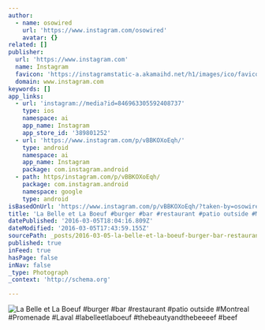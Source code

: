 ```yaml
---
author:
  - name: osowired
    url: 'https://www.instagram.com/osowired'
    avatar: {}
related: []
publisher:
  url: 'https://www.instagram.com'
  name: Instagram
  favicon: 'https://instagramstatic-a.akamaihd.net/h1/images/ico/favicon.ico/7cdab0872b15.ico'
  domain: www.instagram.com
keywords: []
app_links:
  - url: 'instagram://media?id=846963305592408737'
    type: ios
    namespace: ai
    app_name: Instagram
    app_store_id: '389801252'
  - url: 'https://www.instagram.com/p/vBBKOXoEqh/'
    type: android
    namespace: ai
    app_name: Instagram
    package: com.instagram.android
  - path: https/instagram.com/p/vBBKOXoEqh/
    package: com.instagram.android
    namespace: google
    type: android
isBasedOnUrl: 'https://www.instagram.com/p/vBBKOXoEqh/?taken-by=osowired'
title: 'La Belle et La Boeuf #burger #bar #restaurant #patio outside #Montreal #Promenade #Laval #labelleetlaboeuf #thebeautyandthebeeeef #beef'
datePublished: '2016-03-05T18:04:16.809Z'
dateModified: '2016-03-05T17:43:59.155Z'
sourcePath: _posts/2016-03-05-la-belle-et-la-boeuf-burger-bar-restaurant-patio-outside.md
published: true
inFeed: true
hasPage: false
inNav: false
_type: Photograph
_context: 'http://schema.org'

---
```

![La Belle et La Boeuf &num;burger &num;bar &num;restaurant &num;patio outside &num;Montreal &num;Promenade &num;Laval &num;labelleetlaboeuf &num;thebeautyandthebeeeef &num;beef](https://scontent.cdninstagram.com/t51.2885-15/e15/927370_1551314251750769_812185716_n.jpg?ig_cache_key=ODQ2OTYzMzA1NTkyNDA4NzM3.2)